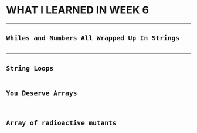 # **WHAT I LEARNED IN  WEEK 6** 
___

## `Whiles and Numbers All Wrapped Up In Strings`


```javascript

```
___

## `String Loops`




```javascript

```

## `You Deserve Arrays`



```javascript



```

## `Array of radioactive mutants`



```javascript

```